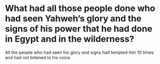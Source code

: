 # What had all those people done who had seen Yahweh’s glory and the signs of his power that he had done in Egypt and in the wilderness?

All the people who had seen his glory and signs had tempted him 10 times and had not listened to his voice.
